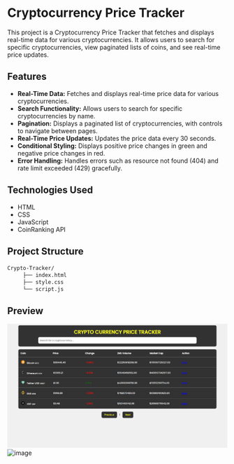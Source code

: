 # Cryptocurrency Price Tracker

This project is a Cryptocurrency Price Tracker that fetches and displays real-time data for various cryptocurrencies. It allows users to search for specific cryptocurrencies, view paginated lists of coins, and see real-time price updates.

## Features

- **Real-Time Data:** Fetches and displays real-time price data for various cryptocurrencies.
- **Search Functionality:** Allows users to search for specific cryptocurrencies by name.
- **Pagination:** Displays a paginated list of cryptocurrencies, with controls to navigate between pages.
- **Real-Time Price Updates:** Updates the price data every 30 seconds.
- **Conditional Styling:** Displays positive price changes in green and negative price changes in red.
- **Error Handling:** Handles errors such as resource not found (404) and rate limit exceeded (429) gracefully.

## Technologies Used

- HTML
- CSS
- JavaScript
- CoinRanking API

## Project Structure

```
Crypto-Tracker/
     ├── index.html
     ├── style.css
     └── script.js
```

## Preview
![Crypto-Currency-Price-Tracker](preview.png)
![image](https://github.com/D-4-DIBAKAR/Crypto-Tracker/assets/71878062/1b2a2f69-3856-4b50-86fa-7a1ef5046d6f)

